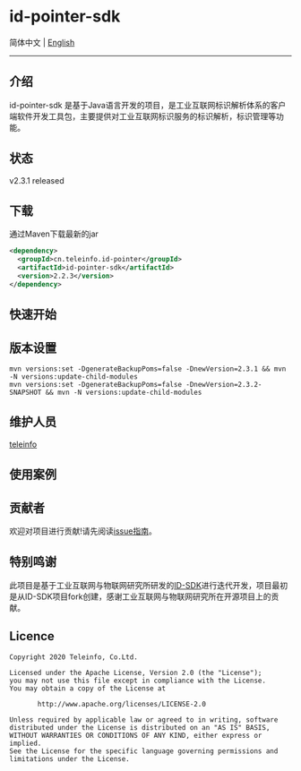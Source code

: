 # id-pointer-sdk

简体中文 | [English](./README_EN.md)

----

## 介绍

id-pointer-sdk 是基于Java语言开发的项目，是工业互联网标识解析体系的客户端软件开发工具包，主要提供对工业互联网标识服务的标识解析，标识管理等功能。


## 状态

v2.3.1 released


## 下载

通过Maven下载最新的jar

```xml
<dependency>
  <groupId>cn.teleinfo.id-pointer</groupId>
  <artifactId>id-pointer-sdk</artifactId>
  <version>2.2.3</version>
</dependency>
```

## 快速开始

## 版本设置

```
mvn versions:set -DgenerateBackupPoms=false -DnewVersion=2.3.1 && mvn -N versions:update-child-modules
mvn versions:set -DgenerateBackupPoms=false -DnewVersion=2.3.2-SNAPSHOT && mvn -N versions:update-child-modules

```

## 维护人员

[teleinfo](https://www.teleinfo.cn)

## 使用案例

## 贡献者

欢迎对项目进行贡献!请先阅读[issue指南](./doc/ContributorCovenant.md)。

## 特别鸣谢

此项目是基于工业互联网与物联网研究所研发的[ID-SDK](https://github.com/4iot-dev/ID-SDK)进行迭代开发，项目最初是从ID-SDK项目fork创建，感谢工业互联网与物联网研究所在开源项目上的贡献。

## Licence

```
Copyright 2020 Teleinfo, Co.Ltd.

Licensed under the Apache License, Version 2.0 (the "License");
you may not use this file except in compliance with the License.
You may obtain a copy of the License at

       http://www.apache.org/licenses/LICENSE-2.0

Unless required by applicable law or agreed to in writing, software
distributed under the License is distributed on an "AS IS" BASIS,
WITHOUT WARRANTIES OR CONDITIONS OF ANY KIND, either express or implied.
See the License for the specific language governing permissions and
limitations under the License.
```
